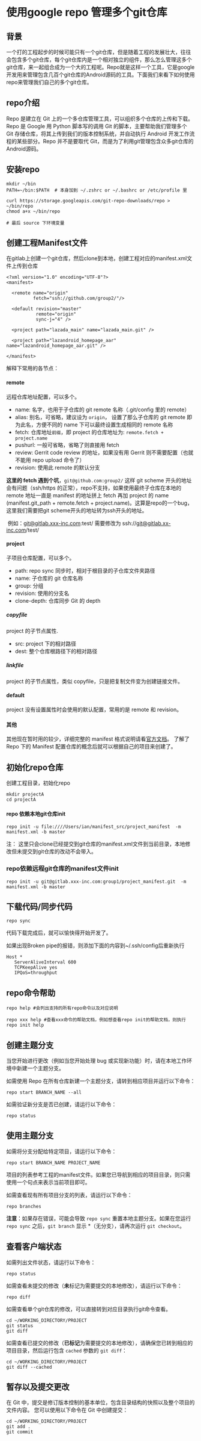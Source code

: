 # 使用google repo 管理多个git仓库



## 背景

一个打的工程起步的时候可能只有一个git仓库，但是随着工程的发展壮大，往往会包含多个git仓库，每个git仓库内是一个相对独立的组件，那么怎么管理这多个git仓库，来一起组合成为一个大的工程呢。Repo就是这样一个工具，它是google开发用来管理包含几百个git仓库的Android源码的工具。下面我们来看下如何使用repo来管理我们自己的多个git仓库。



## repo介绍

Repo 是建立在 Git 上的一个多仓库管理工具，可以组织多个仓库的上传和下载。Repo 是 Google 用 Python 脚本写的调用 Git 的脚本，主要帮助我们管理多个 Git 存储仓库，将其上传到我们的版本控制系统，并自动执行 Android 开发工作流程的某些部分。Repo 并不是要取代 Git，而是为了利用git管理包含众多git仓库的Android源码。



## 安装repo

```
mkdir ~/bin
PATH=~/bin:$PATH  # 本身加到 ~/.zshrc or ~/.bashrc or /etc/profile 里 

curl https://storage.googleapis.com/git-repo-downloads/repo > ~/bin/repo
chmod a+x ~/bin/repo

# 最后 source 下环境变量
```



## 创建工程Manifest文件



在gitlab上创建一个git仓库，然后clone到本地，创建工程对应的manifest.xml文件上传到仓库



```
<?xml version="1.0" encoding="UTF-8"?>
<manifest>

  <remote name="origin"
          fetch="ssh://github.com/group2/"/>

  <default revision="master"
           remote="origin"
           sync-j="4" />

  <project path="lazada_main" name="lazada_main.git" />

  <project path="lazandroid_homepage_aar" name="lazandroid_homepage_aar.git" />

</manifest>
```

解释下常用的各节点：

#### remote

远程仓库地址配置，可以多个。

- name: 名字，也用于子仓库的 git remote 名称（.git/config 里的 remote）
- alias: 别名，可省略，建议设为 `origin`， 设置了那么子仓库的 git remote 即为此名，方便不同的 name 下可以最终设置生成相同的 remote 名称
- fetch: 仓库地址`前缀`，即 project 的仓库地址为: `remote.fetch + project.name`
- pushurl: 一般可省略，省略了则直接用 fetch
- review: Gerrit code review 的地址，如果没有用 Gerrit 则不需要配置（也就不能用 repo upload 命令了）
- revision: 使用此 remote 的默认分支

**这里的 fetch 遇到个坑**，`git@github.com:group2/` 这样 git scheme 开头的地址会有问题（ssh/https 的正常），repo不支持，如果使用最终子仓库在本地的 remote 地址一直是 manifest 的地址拼上 fetch 再加 project 的 name (manifest.git_path + remote.fetch + project.name)。这算是repo的一个bug，这里我们需要把git scheme开头的地址转为ssh开头的地址。

​	例如：git@gitlab.xxx-inc.com:test/ 需要修改为 ssh://git@gitlab.xx-inc.com/test/ 

#### project

子项目仓库配置，可以多个。

- path: repo sync 同步时，相对于根目录的子仓库文件夹路径
- name: 子仓库的 git 仓库名称
- group: 分组
- revision: 使用的分支名
- clone-depth: 仓库同步 Git 的 depth

##### copyfile

project 的子节点属性.

- src: project 下的相对路径
- dest: 整个仓库根路径下的相对路径

##### linkfile

project 的子节点属性，类似 copyfile，只是把复制文件变为创建链接文件。

#### default

project 没有设置属性时会使用的默认配置，常用的是 remote 和 revision。

#### 其他

其他现在暂时用的较少，详细完整的 manifest 格式说明请看[官方文档](https://gerrit.googlesource.com/git-repo/+/HEAD/docs/manifest-format.md)。
了解了 Repo 下的 Manifest 配置仓库的概念后就可以根据自己的项目来创建了。



## 初始化repo仓库

创建工程目录，初始化repo

```
mkdir projectA
cd projectA
```

#### repo 依赖本地git仓库init

```
repo init -u file:////Users/ian/manifest_src/project_manifest  -m manifest.xml -b master
```

注： 这里只会clone已经提交到git仓库的manifest.xml文件到当前目录，本地修改但未提交到git仓库的改动不会带入。



### repo依赖远程git仓库的manifest文件init

```
repo init -u git@gitlab.xxx-inc.com:group1/project_manifest.git  -m manifest.xml -b master
```



## 下载代码/同步代码

```
repo sync
```

代码下载完成后，就可以愉快得开始开发了。

如果出现Broken pipe的报错，则添加下面的内容到~/.ssh/config后重新执行

```
Host *
   ServerAliveInterval 600
   TCPKeepAlive yes
   IPQoS=throughput
```



## repo命令帮助

```
repo help #会列出支持的所有repo命令以及对应说明

repo xxx help #查看xxx命令的帮助文档，例如想查看repo init的帮助文档，则执行 repo init help
```



## 创建主题分支

当您开始进行更改（例如当您开始处理 bug 或实现新功能）时，请在本地工作环境中新建一个主题分支。

如需使用 Repo 在所有仓库新建一个主题分支，请转到相应项目并运行以下命令：

```
repo start BRANCH_NAME --all
```

如需验证新分支是否已创建，请运行以下命令：

```
repo status
```

## 使用主题分支

如需将分支分配给特定项目，请运行以下命令：

```
repo start BRANCH_NAME PROJECT_NAME
```

项目的列表参考工程的manifest文件。如果您已导航到相应的项目目录，则只需使用一个句点来表示当前项目即可。

如需查看现有所有项目分支的列表，请运行以下命令：

```
repo branches
```

**注意**：如果存在错误，可能会导致 `repo sync` 重置本地主题分支。如果在您运行 `repo sync` 之后，`git branch` 显示 *（无分支），请再次运行 `git checkout`。

## 查看客户端状态

如需列出文件状态，请运行以下命令：

```
repo status
```

如需查看未提交的修改（**未**标记为需要提交的本地修改），请运行以下命令：

```
repo diff
```

如需查看单个git仓库的修改，可以直接转到对应目录执行git命令查看。

```
cd ~/WORKING_DIRECTORY/PROJECT
git status
git diff
```

如需查看已提交的修改（**已标记**为需要提交的本地修改），请确保您已转到相应的项目目录，然后运行包含 `cached` 参数的 `git diff`：

```
cd ~/WORKING_DIRECTORY/PROJECT
git diff --cached
```

## 暂存以及提交更改

在 Git 中，提交是修订版本控制的基本单位，包含目录结构的快照以及整个项目的文件内容。 您可以使用以下命令在 Git 中创建提交：

```
cd ~/WORKING_DIRECTORY/PROJECT
git add . 
git commit
```

